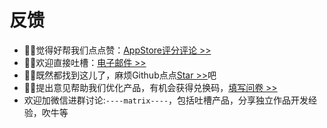 # 反馈

- 💬💬觉得好帮我们点点赞：[AppStore评分评论 >>](https://apps.apple.com/cn/app/myservers/id6466196656)
- 📧📧欢迎直接吐槽：[电子邮件 >>](mailto:codeloverql@gmail.com)
- 🌟🌟既然都找到这儿了，麻烦Github点点[Star >>](https://github.com/my-servers)吧
- 🎉🎉提出意见帮助我们优化产品，有机会获得兑换码，[填写问卷 >>](https://wj.qq.com/s2/13367667/14de/)
- 欢迎加微信进群讨论:`----matrix----`，包括吐槽产品，分享独立作品开发经验，吹牛等